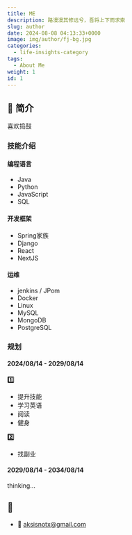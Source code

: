 ```yaml
---
title: ME
description: 路漫漫其修远兮，吾将上下而求索
slug: author
date: 2024-08-08 04:13:33+0000
image: img/author/fj-bg.jpg
categories:
  - life-insights-category
tags:
  - About Me
weight: 1
id: 1
---
```


## 📝 简介

喜欢捣鼓

### 技能介绍

#### 编程语言

- Java
- Python
- JavaScript
- SQL

#### 开发框架

- Spring家族
- Django
- React
- NextJS

#### 运维

- jenkins / JPom
- Docker
- Linux
- MySQL
- MongoDB
- PostgreSQL

### 规划

#### 2024/08/14 - 2029/08/14

**1️⃣**

- 提升技能
- 学习英语
- 阅读
- 健身

**2️⃣**

- 找副业

#### 2029/08/14 - 2034/08/14

thinking...

## 📧
- 📩 aksisnotx@gmail.com